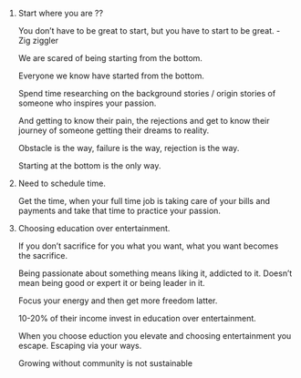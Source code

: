       

1.  Start where you are ??  
      
    You don’t have to be great to start, but you have to start to be great. - Zig ziggler  
      
    We are scared of being starting from the bottom.  
      
    Everyone we know have started from the bottom.  
      
    Spend time researching on the background stories / origin stories of someone who inspires your passion.  
      
    And getting to know their pain, the rejections and get to know their journey of someone getting their dreams to reality.  
      
    Obstacle is the way, failure is the way, rejection is the way.  
      
    Starting at the bottom is the only way.  
    
2.  Need to schedule time.  
      
    Get the time, when your full time job is taking care of your bills and payments and take that time to practice your passion.  
    
3.  Choosing education over entertainment.  
      
    If you don’t sacrifice for you what you want, what you want becomes the sacrifice.  
      
    Being passionate about something means liking it, addicted to it. Doesn’t mean being good or expert it or being leader in it.  
      
    Focus your energy and then get more freedom latter.  
      
    10-20% of their income invest in education over entertainment.  
      
    When you choose eduction you elevate and choosing entertainment you escape. Escaping via your ways.  
      
      
    Growing without community is not sustainable